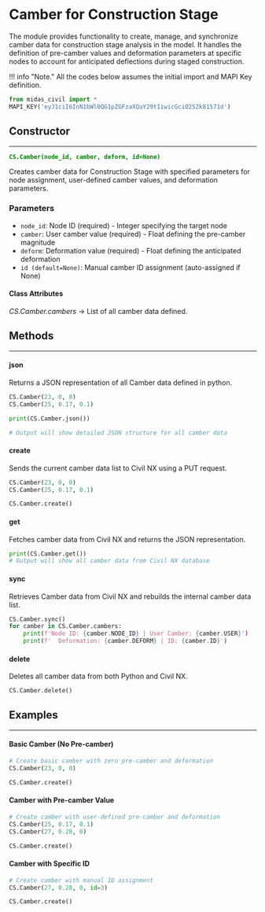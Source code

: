 # Camber for Construction Stage
The module provides functionality to create, manage, and synchronize camber data for construction stage analysis in the model. It handles the definition of pre-camber values and deformation parameters at specific nodes to account for anticipated deflections during staged construction.

!!! info "Note."
    All the codes below assumes the initial import and MAPI Key definition.

```py
from midas_civil import *
MAPI_KEY('eyJ1ciI6InN1bWl0QG1pZGFzaXQuY29tIiwicGciO252k81571d')
```

## Constructor
---
**<font color="green">`CS.Camber(node_id, camber, deform, id=None)`</font>**

Creates camber data for Construction Stage with specified parameters for node assignment, user-defined camber values, and deformation parameters.

### Parameters
* `node_id`: Node ID (required) - Integer specifying the target node
* `camber`: User camber value (required) - Float defining the pre-camber magnitude
* `deform`: Deformation value (required) - Float defining the anticipated deformation
* `id (default=None)`: Manual camber ID assignment (auto-assigned if None)

#### Class Attributes
*CS.Camber.cambers* -> List of all camber data defined.

## Methods
---
#### json
Returns a JSON representation of all Camber data defined in python.

```py
CS.Camber(23, 0, 0)
CS.Camber(25, 0.17, 0.1)

print(CS.Camber.json())

# Output will show detailed JSON structure for all camber data
```

#### create
Sends the current camber data list to Civil NX using a PUT request.

```py
CS.Camber(23, 0, 0)
CS.Camber(25, 0.17, 0.1)

CS.Camber.create()
```

#### get
Fetches camber data from Civil NX and returns the JSON representation.

```py
print(CS.Camber.get())
# Output will show all camber data from Civil NX database
```

#### sync
Retrieves Camber data from Civil NX and rebuilds the internal camber data list.

```py
CS.Camber.sync()
for camber in CS.Camber.cambers:
    print(f'Node ID: {camber.NODE_ID} | User Camber: {camber.USER}')
    print(f'  Deformation: {camber.DEFORM} | ID: {camber.ID}')
```

#### delete
Deletes all camber data from both Python and Civil NX.

```py
CS.Camber.delete()
```

## Examples
---

#### Basic Camber (No Pre-camber)
```py
# Create basic camber with zero pre-camber and deformation
CS.Camber(23, 0, 0)

CS.Camber.create()
```

#### Camber with Pre-camber Value
```py
# Create camber with user-defined pre-camber and deformation
CS.Camber(25, 0.17, 0.1)
CS.Camber(27, 0.28, 0)

CS.Camber.create()
```

#### Camber with Specific ID
```py
# Create camber with manual ID assignment
CS.Camber(27, 0.28, 0, id=3)

CS.Camber.create()
```
